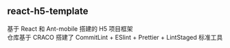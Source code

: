 ## react-h5-template
基于 React 和 Ant-mobile 搭建的 H5 项目框架   
仓库基于 CRACO 搭建了 CommitLint + ESlint + Prettier + LintStaged 标准工具
